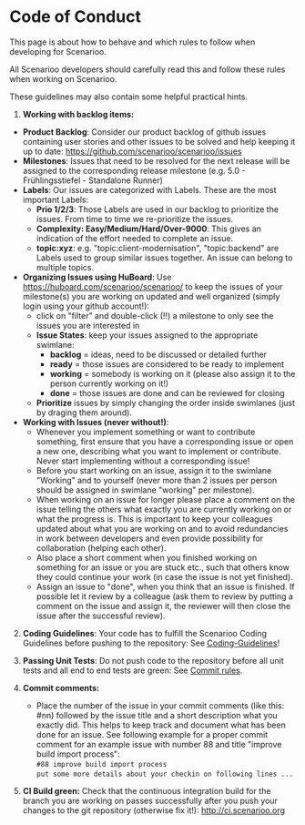 # Code of Conduct

This page is about how to behave and which rules to follow when developing for Scenarioo.

All Scenarioo developers should carefully read this and follow these rules when working on Scenarioo.

These guidelines may also contain some helpful practical hints.

1. **Working with backlog items:**
 * **Product Backlog**: Consider our product backlog of github issues containing user stories and other issues to be solved and help keeping it up to date: https://github.com/scenarioo/scenarioo/issues
 * **Milestones**: Issues that need to be resolved for the next release will be assigned to the corresponding release milestone (e.g. 5.0 - Frühlingsstiefel - Standalone Runner)
 * **Labels**: Our issues are categorized with Labels. These are the most important Labels:
    * **Prio 1/2/3**: Those Labels are used in our backlog to prioritize the issues. From time to time we re-prioritize the issues.
    * **Complexity: Easy/Medium/Hard/Over-9000**: This gives an indication of the effort needed to complete an issue.  
    * **topic:xyz**: e.g. "topic:client-modernisation", "topic:backend" are Labels used to group similar issues together. An issue can belong to multiple topics.
 * **Organizing Issues using HuBoard**: Use https://huboard.com/scenarioo/scenarioo/ to keep the issues of your milestone(s) you are working on updated and well organized (simply login using your github account!):
    * click on "filter" and double-click (!!) a milestone to only see the issues you are interested in
    * **Issue States**: keep your issues assigned to the appropriate swimlane:
       * **backlog** = ideas, need to be discussed or detailed further
       * **ready** = those issues are considered to be ready to implement
       * **working** = somebody is working on it (please also assign it to the person currently working on it!)
       * **done** = those issues are done and can be reviewed for closing
    * **Prioritize** issues by simply changing the order inside swimlanes (just by draging them around).
 * **Working with Issues (never without!)**:
    * Whenever you implement something or want to contribute something, first ensure that you have a corresponding issue or open a new one, describing what you want to implement or contribute. Never start implementing without a corresponding issue!
    * Before you start working on an issue, assign it to the swimlane "Working" and to yourself (never more than 2 issues per person should be assigned in swimlane "working" per milestone).
    * When working on an issue for longer please place a comment on the issue telling the others what exactly you are currently working on or what the progress is. This is important to keep your colleagues updated about what you are working on and to avoid redundancies in work between developers and even provide possibility for collaboration (helping each other).
    * Also place a short comment when you finished working on something for an issue or you are stuck etc., such that others know they could continue your work (in case the issue is not yet finished).
    * Assign an issue to "done", when you think that an issue is finished. If possible let it review by a colleague (ask them to review by putting a comment on the issue and assign it, the reviewer will then close the issue after the successful review).

2. **Coding Guidelines**: Your code has to fulfill the Scenarioo Coding Guidelines before pushing to the repository: See [Coding-Guidelines](Coding-Guidelines.md)!

3. **Passing Unit Tests**: Do not push code to the repository before all unit tests and all end to end tests are green: See [Commit rules](Commit-rules.md).

4. **Commit comments:**
   * Place the number of the issue in your commit comments (like this: #nn) followed by the issue title and a short description what you exactly did. This helps to keep track and document what has been done for an issue. See following example for a proper commit comment for an example issue with number 88 and title "improve build import process":  
`#88 improve build import process`  
`put some more details about your checkin on following lines ...`

5. **CI Build green:** 
Check that the continuous integration build for the branch you are working on passes successfully after you push your changes to the git repository (otherwise fix it!): http://ci.scenarioo.org



